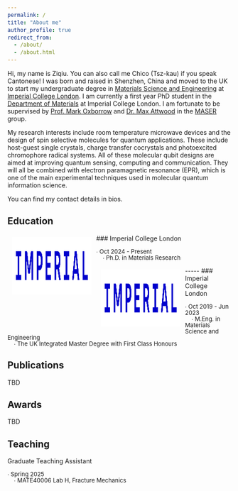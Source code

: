 ```yaml
---
permalink: /
title: "About me"
author_profile: true
redirect_from: 
  - /about/
  - /about.html
---
```

Hi, my name is Ziqiu. You can also call me Chico (Tsz-kau) if you speak Cantonese! I was born and raised in Shenzhen, China and moved to the UK to start my undergraduate degree in [Materials Science and Engineering](https://www.imperial.ac.uk/study/courses/undergraduate/materials-science-engineering-meng/) at [Imperial College London](https://www.imperial.ac.uk/). I am currently a first year PhD student in the [Department of Materials](https://www.imperial.ac.uk/materials/) at Imperial College London. I am fortunate to be supervised by [Prof. Mark Oxborrow](https://scholar.google.com/citations?user=Rtv9NSUAAAAJ&hl=en&oi=ao) and [Dr. Max Attwood](https://scholar.google.com/citations?user=ybK5DuQAAAAJ&hl=en&oi=ao) in the [MASER](https://www.imperial.ac.uk/maser/) group.<br /> 

My research interests include room temperature microwave devices and the design of spin selective molecules for quantum applications. These include host-guest single crystals, charge transfer cocrystals and photoexcited chromophore radical systems. All of these molecular qubit designs are aimed at improving quantum sensing, computing and communication. They will all be combined with electron paramagnetic resonance (EPR), which is one of the main experimental techniques used in molecular quantum information science.<br /> 

You can find my contact details in bios. 

Education
-----
<img style="float: left; margin:5px 10px" src="../images/IMPERIAL_logo_RGB_Blue_safe_area_2024.png" width="180" height="130">
### Imperial College London
<p style="line-height:1.0">
<font size="2">
∙ Oct 2024 - Present<br />
&nbsp;&nbsp;&nbsp;&nbsp;∙ Ph.D. in Materials Research
</font>
</p>
-----
<img style="float: left; margin:5px 10px" src="../images/IMPERIAL_logo_RGB_Blue_safe_area_2024.png" width="180" height="130">
### Imperial College London
<p style="line-height:1.0">
<font size="2">
∙ Oct 2019 - Jun 2023<br />
&nbsp;&nbsp;&nbsp;&nbsp;∙ M.Eng. in Materials Science and Engineering<br />
&nbsp;&nbsp;&nbsp;&nbsp;∙ The UK Integrated Master Degree with First Class Honours
</font> 
</p>

Publications
------
TBD

Awards
------
TBD

Teaching
------
Graduate Teaching Assistant
<p style="line-height:1.0">
<font size="2">
∙ Spring 2025 <br />
&nbsp;&nbsp;&nbsp;&nbsp;∙ MATE40006 Lab H, Fracture Mechanics
</font>
</p>
